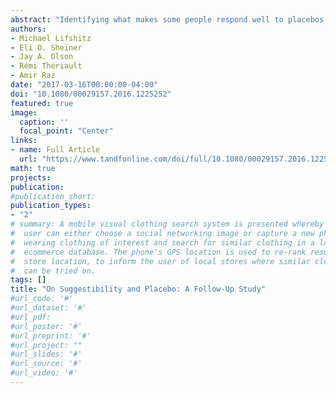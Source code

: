 ```yaml
---
abstract: "Identifying what makes some people respond well to placebos remains a major challenge. Here, we attempt to replicate an earlier study in which we found a relationship between hypnotic suggestibility and subjective ratings of relaxation following the ingestion of a placebo sedative (Sheiner, Lifshitz, & Raz, 2016). To assess the reliability of this effect, we tested 34 participants using a similar design. Participants ingested a placebo capsule in one of two conditions: (1) relaxation, wherein we described the capsule as a herbal sedative, or (2) control, wherein we described the capsule as inert. To index placebo response, we collected measures of blood pressure and heart rate, as well as self-report ratings of relaxation and drowsiness. Despite using a similar experimental design as in our earlier study, we were unable to replicate the correlation between hypnotic suggestibility and placebo response. Furthermore, whereas in our former experiment we observed a change in subjective ratings of relaxation but no change in physiological measures, here we found that heart rate dropped in the relaxation condition while subjective ratings remained unchanged. Even within a consistent context of relaxation, therefore, our present results indicate that placebos may induce effects that are fickle, tenuous, and unreliable. Although we had low statistical power, our findings tentatively accord with the notion that placebo response likely involves a complex, multifaceted interaction between traits, expectancies, and contexts."
authors:
- Michael Lifshitz
- Eli O. Sheiner
- Jay A. Olson
- Rémi Thériault
- Amir Raz
date: "2017-03-16T00:00:00-04:00"
doi: "10.1080/00029157.2016.1225252"
featured: true
image:
  caption: ''
  focal_point: "Center"
links: 
- name: Full Article
  url: "https://www.tandfonline.com/doi/full/10.1080/00029157.2016.1225252"
math: true
projects:
publication: 
#publication_short: 
publication_types:
- "2"
# summary: A mobile visual clothing search system is presented whereby a smart phone
#  user can either choose a social networking image or capture a new photo of a person
#  wearing clothing of interest and search for similar clothing in a large cloud-based
#  ecommerce database. The phone's GPS location is used to re-rank results by retail
#  store location, to inform the user of local stores where similar clothing items
#  can be tried on.
tags: []
title: "On Suggestibility and Placebo: A Follow-Up Study"
#url_code: '#'
#url_dataset: '#'
#url_pdf: 
#url_poster: '#'
#url_preprint: '#'
#url_project: ""
#url_slides: '#'
#url_source: '#'
#url_video: '#'
---
```


